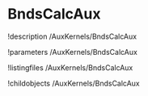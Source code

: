 <!-- MOOSE Documentation Stub: Remove this when content is added. -->

# BndsCalcAux
!description /AuxKernels/BndsCalcAux

!parameters /AuxKernels/BndsCalcAux

!listingfiles /AuxKernels/BndsCalcAux

!childobjects /AuxKernels/BndsCalcAux
